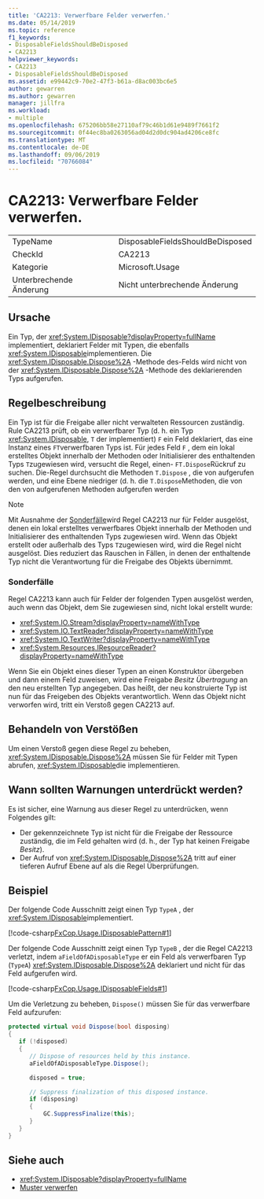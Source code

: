 ```yaml
---
title: 'CA2213: Verwerfbare Felder verwerfen.'
ms.date: 05/14/2019
ms.topic: reference
f1_keywords:
- DisposableFieldsShouldBeDisposed
- CA2213
helpviewer_keywords:
- CA2213
- DisposableFieldsShouldBeDisposed
ms.assetid: e99442c9-70e2-47f3-b61a-d8ac003bc6e5
author: gewarren
ms.author: gewarren
manager: jillfra
ms.workload:
- multiple
ms.openlocfilehash: 675206bb58e27110af79c46b1d61e9489f7661f2
ms.sourcegitcommit: 0f44ec8ba0263056ad04d2d0dc904ad4206ce8fc
ms.translationtype: MT
ms.contentlocale: de-DE
ms.lasthandoff: 09/06/2019
ms.locfileid: "70766084"
---
```

# <a name="ca2213-disposable-fields-should-be-disposed"></a>CA2213: Verwerfbare Felder verwerfen.

|||
|-|-|
|TypeName|DisposableFieldsShouldBeDisposed|
|CheckId|CA2213|
|Kategorie|Microsoft.Usage|
|Unterbrechende Änderung|Nicht unterbrechende Änderung|

## <a name="cause"></a>Ursache

Ein Typ, der <xref:System.IDisposable?displayProperty=fullName> implementiert, deklariert Felder mit Typen, die ebenfalls <xref:System.IDisposable>implementieren. Die <xref:System.IDisposable.Dispose%2A> -Methode des-Felds wird nicht von der <xref:System.IDisposable.Dispose%2A> -Methode des deklarierenden Typs aufgerufen.

## <a name="rule-description"></a>Regelbeschreibung

Ein Typ ist für die Freigabe aller nicht verwalteten Ressourcen zuständig. Rule CA2213 prüft, ob ein verwerfbarer Typ (d. h. ein Typ <xref:System.IDisposable>, `T` der implementiert) `F` ein Feld deklariert, das eine Instanz eines `FT`verwerfbaren Typs ist. Für jedes Feld `F` , dem ein lokal erstelltes Objekt innerhalb der Methoden oder Initialisierer des enthaltenden Typs `T`zugewiesen wird, versucht die Regel, einen- `FT.Dispose`Rückruf zu suchen. Die-Regel durchsucht die Methoden `T.Dispose` , die von aufgerufen werden, und eine Ebene niedriger (d. h. die `T.Dispose`Methoden, die von den von aufgerufenen Methoden aufgerufen werden

> [!NOTE]
> Mit Ausnahme der [Sonderfälle](#special-cases)wird Regel CA2213 nur für Felder ausgelöst, denen ein lokal erstelltes verwerfbares Objekt innerhalb der Methoden und Initialisierer des enthaltenden Typs zugewiesen wird. Wenn das Objekt erstellt oder außerhalb des Typs `T`zugewiesen wird, wird die Regel nicht ausgelöst. Dies reduziert das Rauschen in Fällen, in denen der enthaltende Typ nicht die Verantwortung für die Freigabe des Objekts übernimmt.

### <a name="special-cases"></a>Sonderfälle

Regel CA2213 kann auch für Felder der folgenden Typen ausgelöst werden, auch wenn das Objekt, dem Sie zugewiesen sind, nicht lokal erstellt wurde:

- <xref:System.IO.Stream?displayProperty=nameWithType>
- <xref:System.IO.TextReader?displayProperty=nameWithType>
- <xref:System.IO.TextWriter?displayProperty=nameWithType>
- <xref:System.Resources.IResourceReader?displayProperty=nameWithType>

Wenn Sie ein Objekt eines dieser Typen an einen Konstruktor übergeben und dann einem Feld zuweisen, wird eine Freigabe *Besitz Übertragung* an den neu erstellten Typ angegeben. Das heißt, der neu konstruierte Typ ist nun für das Freigeben des Objekts verantwortlich. Wenn das Objekt nicht verworfen wird, tritt ein Verstoß gegen CA2213 auf.

## <a name="how-to-fix-violations"></a>Behandeln von Verstößen

Um einen Verstoß gegen diese Regel zu beheben, <xref:System.IDisposable.Dispose%2A> müssen Sie für Felder mit Typen abrufen, <xref:System.IDisposable>die implementieren.

## <a name="when-to-suppress-warnings"></a>Wann sollten Warnungen unterdrückt werden?

Es ist sicher, eine Warnung aus dieser Regel zu unterdrücken, wenn Folgendes gilt:

- Der gekennzeichnete Typ ist nicht für die Freigabe der Ressource zuständig, die im Feld gehalten wird (d. h., der Typ hat keinen Freigabe *Besitz*).
- Der Aufruf von <xref:System.IDisposable.Dispose%2A> tritt auf einer tieferen Aufruf Ebene auf als die Regel Überprüfungen.

## <a name="example"></a>Beispiel

Der folgende Code Ausschnitt zeigt einen Typ `TypeA` , der <xref:System.IDisposable>implementiert.

[!code-csharp[FxCop.Usage.IDisposablePattern#1](../code-quality/codesnippet/CSharp/ca2213-disposable-fields-should-be-disposed_1.cs)]

Der folgende Code Ausschnitt zeigt einen Typ `TypeB` , der die Regel CA2213 verletzt, indem `aFieldOfADisposableType` er ein Feld als verwerfbaren Typ (`TypeA`) <xref:System.IDisposable.Dispose%2A> deklariert und nicht für das Feld aufgerufen wird.

[!code-csharp[FxCop.Usage.IDisposableFields#1](../code-quality/codesnippet/CSharp/ca2213-disposable-fields-should-be-disposed_2.cs)]

Um die Verletzung zu beheben, `Dispose()` müssen Sie für das verwerfbare Feld aufzurufen:

```csharp
protected virtual void Dispose(bool disposing)
{
   if (!disposed)
   {
      // Dispose of resources held by this instance.
      aFieldOfADisposableType.Dispose();

      disposed = true;

      // Suppress finalization of this disposed instance.
      if (disposing)
      {
          GC.SuppressFinalize(this);
      }
   }
}
```

## <a name="see-also"></a>Siehe auch

- <xref:System.IDisposable?displayProperty=fullName>
- [Muster verwerfen](/dotnet/standard/design-guidelines/dispose-pattern)